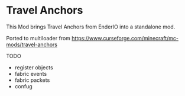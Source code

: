 # Travel Anchors

This Mod brings Travel Anchors from EnderIO into a standalone mod.

Ported to multiloader from https://www.curseforge.com/minecraft/mc-mods/travel-anchors




TODO
- register objects
- fabric events
- fabric packets  
- confug